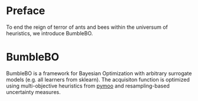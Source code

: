 # Preface

To end the reign of terror of ants and bees within the universum of heuristics, we introduce BumbleBO.

# BumbleBO

BumbleBO is a framework for Bayesian Optimization with arbitrary surrogate models (e.g. all learners from sklearn). The acquisiton function is optimized using multi-objective heuristics from [pymoo](https://pymoo.org/) and resampling-based uncertainty measures.
